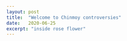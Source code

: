 ```yaml
---
layout: post
title:  "Welcome to Chinmoy controversies"
date:   2020-06-25
excerpt: "inside rose flower"
---
```

